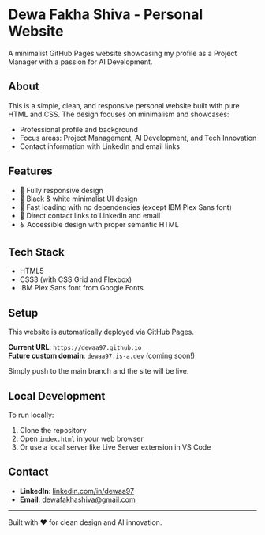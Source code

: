 # Dewa Fakha Shiva - Personal Website

A minimalist GitHub Pages website showcasing my profile as a Project Manager with a passion for AI Development.

## About

This is a simple, clean, and responsive personal website built with pure HTML and CSS. The design focuses on minimalism and showcases:

- Professional profile and background
- Focus areas: Project Management, AI Development, and Tech Innovation
- Contact information with LinkedIn and email links

## Features

- 📱 Fully responsive design
- 🎨 Black & white minimalist UI design
- 🚀 Fast loading with no dependencies (except IBM Plex Sans font)
- 📧 Direct contact links to LinkedIn and email
- ♿ Accessible design with proper semantic HTML

## Tech Stack

- HTML5
- CSS3 (with CSS Grid and Flexbox)
- IBM Plex Sans font from Google Fonts

## Setup

This website is automatically deployed via GitHub Pages.

**Current URL**: `https://dewaa97.github.io`  
**Future custom domain**: `dewaa97.is-a.dev` (coming soon!)

Simply push to the main branch and the site will be live.

## Local Development

To run locally:
1. Clone the repository
2. Open `index.html` in your web browser
3. Or use a local server like Live Server extension in VS Code

## Contact

- **LinkedIn**: [linkedin.com/in/dewaa97](https://linkedin.com/in/dewaa97)
- **Email**: dewafakhashiva@gmail.com

---
Built with ❤️ for clean design and AI innovation.